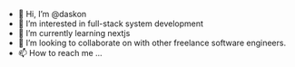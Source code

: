 - 👋 Hi, I’m @daskon
- 👀 I’m interested in full-stack system development
- 🌱 I’m currently learning nextjs
- 💞️ I’m looking to collaborate on with other freelance software engineers.
- 📫 How to reach me ...

<!---
daskon/daskon is a ✨ special ✨ repository because its `README.md` (this file) appears on your GitHub profile.
You can click the Preview link to take a look at your changes.
--->
